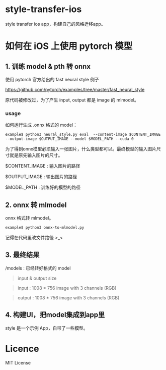 # style-transfer-ios

style transfer ios app，构建自己的风格迁移app。

# 如何在 iOS 上使用 pytorch 模型

## 1. 训练 model & pth 转 onnx

使用 pytorch 官方给出的 fast neural style 例子

https://github.com/pytorch/examples/tree/master/fast_neural_style

原代码被修改过，为了产生 input, output 都是 image 的 mlmodel。

### usage

如何运行生成 .onnx 格式的 model：

```shell
example$ python3 neural_style.py eval  --content-image $CONTENT_IMAGE --output-image $OUTPUT_IMAGE --model $MODEL_PATH --cuda 0

```

为了得到onnx模型必须输入一张图片，什么类型都可以。最终模型的输入图片尺寸就是原先输入图片的尺寸。

$CONTENT_IMAGE : 输入图片的路径

$OUTPUT_IMAGE : 输出图片的路径

$MODEL_PATH : 训练好的模型的路径

## 2. onnx 转 mlmodel

onnx 格式转 mlmodel。

```shell
example$ python3 onnx-to-mlmodel.py
```

记得在代码里改文件路径 >_<

## 3. 最终结果

/models : 已经转好格式的 model

> input & output size

> input : 1008 * 756 image with 3 channels (RGB)

> output : 1008 * 756 image with 3 channels (RGB)

## 4. 构建UI，把model集成到app里

style 是一个示例 App，自带了一些模型。

# Licence

MIT License

